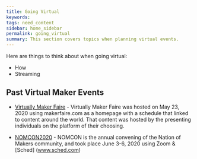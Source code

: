 ```yaml
---
title: Going Virtual
keywords:
tags: need_content
sidebar: home_sidebar
permalink: going_virtual
summary: This section covers topics when planning virtual events.
---
```


Here are things to think about when going virtual:

* How
* Streaming

## Past Virtual Maker Events
* [Virtually Maker Faire](https://www.makerfaire.com) - Virtually Maker Faire was hosted on May 23, 2020 using makerfaire.com as a homepage with a schedule that linked to content around the world. That content was hosted by the presenting individuals
on the platform of their choosing.

* [NOMCON2020](http://www.nomcon.org) - NOMCON is the annual convening of the Nation of Makers community, and took place June 3-6, 2020 using Zoom & [Sched] (www.sched.com)
